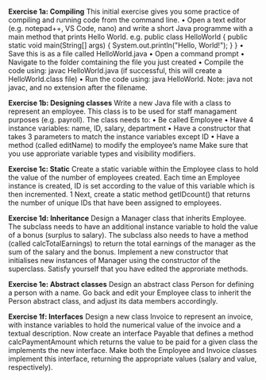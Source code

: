 **Exercise 1a: Compiling**
This initial exercise gives you some practice of compiling and running code from the command line.
• Open a text editor (e.g. notepad++, VS Code, nano) and write a short Java programme with a main method
that prints Hello World. e.g.
public class HelloWorld {
public static void main(String[] args) {
System.out.println("Hello, World!");
}
}
• Save this is as a file called HelloWorld.java
• Open a command prompt
• Navigate to the folder comtaining the file you just created
• Compile the code using: javac HelloWorld.java (if successful, this will create a HelloWorld.class file)
• Run the code using: java HelloWorld. Note: java not javac, and no extension after the filename.

**Exercise 1b: Designing classes**
Write a new Java file with a class to represent an employee. This class is to be used for staff managament purposes
(e.g. payroll). The class needs to:
• Be called Employee
• Have 4 instance variables: name, ID, salary, department
• Have a constructor that takes 3 parameters to match the instance variables except ID
• Have a method (called editName) to modify the employee’s name
Make sure that you use approriate variable types and visibility modifiers.

**Exercise 1c: Static**
Create a static variable within the Employee class to hold the value of the number of employees created. Each time
an Employee instance is created, ID is set according to the value of this variable which is then incremented.
1
Next, create a static method getIDcount() that returns the number of unique IDs that have been assigned to
employees.

**Exercise 1d: Inheritance**
Design a Manager class that inherits Employee. The subclass needs to have an additional instance variable to hold
the value of a bonus (surplus to salary). The subclass also needs to have a method (called calcTotalEarnings) to
return the total earnings of the manager as the sum of the salary and the bonus. Implement a new constructor that
initialises new instances of Manager using the constructor of the superclass. Satisfy yourself that you have edited
the approriate methods.

**Exercise 1e: Abstract classes**
Design an abstract class Person for defining a person with a name. Go back and edit your Employee class to inherit
the Person abstract class, and adjust its data members accordingly.

**Exercise 1f: Interfaces**
Design a new class Invoice to represent an invoice, with instance variables to hold the numerical value of the
invoice and a textual description.
Now create an interface Payable that defines a method calcPaymentAmount which returns the value to be paid
for a given class the implements the new interface. Make both the Employee and Invoice classes implement this
interface, returning the appropriate values (salary and value, respectively).

